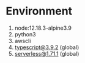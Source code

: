 # Environment

1. node:12.18.3-alpine3.9
2. python3
3. awscli
4. typescript@3.9.2 (global)
5. serverless@1.71.1 (global)
